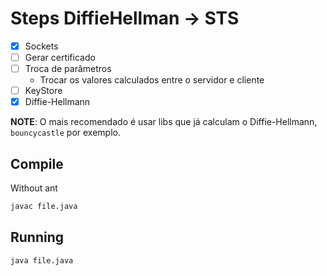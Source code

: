 # Steps DiffieHellman -> STS

- [x] Sockets
- [ ] Gerar certificado
- [ ] Troca de parâmetros
  - Trocar os valores calculados entre o servidor e cliente
- [ ] KeyStore
- [x] Diffie-Hellmann

**NOTE**: O mais recomendado é usar libs que já calculam o Diffie-Hellmann, `bouncycastle` por exemplo.

## Compile<br/>
Without ant
```sh
javac file.java
```

## Running
```sh
java file.java
```